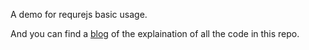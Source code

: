 A demo for requrejs basic usage.

And you can find a [blog](https://buildall.github.io/2015/11/23/requirebasic/) of the explaination of all the code in this repo.
